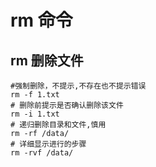 # rm 命令

## rm 删除文件
```
#强制删除，不提示,不存在也不提示错误
rm -f 1.txt
# 删除前提示是否确认删除该文件
rm -i 1.txt
# 递归删除目录和文件,慎用
rm -rf /data/
# 详细显示进行的步骤
rm -rvf /data/

```